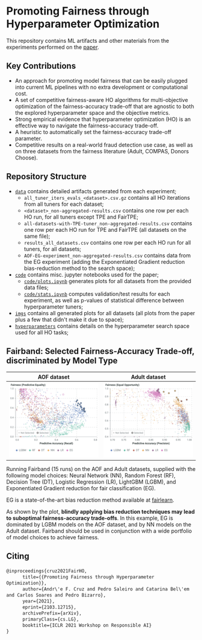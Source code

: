 # Promoting Fairness through Hyperparameter Optimization

This repository contains ML artifacts and other materials from the experiments performed on the [paper](https://arxiv.org/pdf/2103.12715.pdf).

## Key Contributions

- An approach for promoting model fairness that can be easily plugged into current ML pipelines with no extra development or computational cost.
- A set of competitive fairness-aware HO algorithms for multi-objective optimization of the fairness-accuracy trade-off that are agnostic to both the explored hyperparameter space and the objective metrics.
- Strong empirical evidence that hyperparameter optimization (HO) is an effective way to navigate the fairness-accuracy trade-off.
- A heuristic to automatically set the fairness-accuracy trade-off parameter.
- Competitive results on a real-world fraud detection use case, as well as on three datasets from the fairness literature (Adult, COMPAS, Donors Choose).


## Repository Structure

- [`data`](data) contains detailed artifacts generated from each experiment;
  - `all_tuner_iters_evals_<dataset>.csv.gz` contains all HO iterations from all tuners for each dataset;
  - `<dataset>_non-aggregated-results.csv` contains one row per each HO run, for all tuners except TPE and FairTPE;
  - `all-datasets-with-TPE-tuner_non-aggregated-results.csv` contains one row per each HO run for TPE and FairTPE (all datasets on the same file);
  - `results_all_datasets.csv` contains one row per each HO run for all tuners, for all datasets;
  - `AOF-EG-experiment_non-aggregated-results.csv` contains data from the EG experiment (adding the Exponentiated Gradient reduction bias-reduction method to the search space);
- [`code`](code) contains misc. jupyter notebooks used for the paper;
  - [`code/plots.ipynb`](code/plots.ipynb) generates plots for all datasets from the provided data files;
  - [`code/stats.ipynb`](code/stats.ipynb) computes validation/test results for each experiment, as well as p-values of statistical difference between hyperparameter tuners;
- [`imgs`](imgs) contains all generated plots for all datasets (all plots from the paper plus a few that didn't make it due to space);
- [`hyperparameters`](hyperparameters) contains details on the hyperparameter search space used for all HO tasks;


## Fairband: Selected Fairness-Accuracy Trade-off, discriminated by Model Type

| AOF dataset | Adult dataset |
|:-----------:|:-------------:|
|     ![EG Experiment on AOF dataset](imgs/AOF/AOF_fairness_performance_selected_by_model_type.png)     |      ![EG Experiment on Adult dataset](imgs/Adult/Adult_fairness_performance_selected_by_model_type.png)      |


Running Fairband (15 runs) on the AOF and Adult datasets, supplied with the following model choices: Neural Network (NN), Random Forest (RF), Decision Tree (DT), Logistic Regression (LR), LightGBM (LGBM), and Exponentiated Gradient reduction for fair classification (EG).

EG is a state-of-the-art bias reduction method available at [fairlearn](https://github.com/fairlearn/fairlearn).

As shown by the plot, **blindly applying bias reduction techniques may lead to suboptimal fairness-accuracy trade-offs**. In this example, EG is dominated by LGBM models on the AOF dataset, and by NN models on the Adult dataset. Fairband should be used in conjunction with a wide portfolio of model choices to achieve fairness.


## Citing
```
@inproceedings{cruz2021FairHO,
      title={{Promoting Fairness through Hyperparameter Optimization}}, 
      author={Andr\'e F. Cruz and Pedro Saleiro and Catarina Bel\'em and Carlos Soares and Pedro Bizarro},
      year={2021},
      eprint={2103.12715},
      archivePrefix={arXiv},
      primaryClass={cs.LG},
      booktitle={ICLR 2021 Workshop on Responsible AI}
}
```
